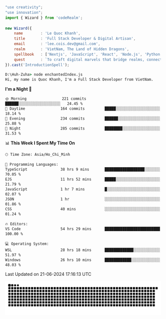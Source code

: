 <!--x axis divider-->

```js 
"use creativity";
"use innovation";
import { Wizard } from 'codeRealm';

new Wizard({
    name        : 'Le Quoc Khanh',
    title       : 'Full Stack Developer & Digital Artisan',
    email       : 'lee.cois.dev@gmail.com',
    realm       : 'VietNam, The Land of Hidden Dragons',
    spellbook   : ['Nextjs', 'JavaScript', 'React', 'Node.js', 'Python', 'Django', 'Cloud Services'],
    quest       : `To craft digital marvels that bridge realms, connect cultures, and bring imagination to life.`,
}).cast('IntroductionSpell');
```

```cmd
D:\Huh-Zuha> node enchantedIndex.js
Hi, my name is Quoc Khanh, I'm a Full Stack Developer from VietNam.
```
<!--START_SECTION:waka-->
**I'm a Night 🦉** 

```text
🌞 Morning                221 commits         ██████░░░░░░░░░░░░░░░░░░░   24.45 % 
🌆 Daytime                164 commits         █████░░░░░░░░░░░░░░░░░░░░   18.14 % 
🌃 Evening                234 commits         ██████░░░░░░░░░░░░░░░░░░░   25.88 % 
🌙 Night                  285 commits         ████████░░░░░░░░░░░░░░░░░   31.53 % 
```


📊 **This Week I Spent My Time On** 

```text
🕑︎ Time Zone: Asia/Ho_Chi_Minh

💬 Programming Languages: 
TypeScript               38 hrs 9 mins       ██████████████████░░░░░░░   70.05 % 
EJS                      11 hrs 52 mins      █████░░░░░░░░░░░░░░░░░░░░   21.79 % 
JavaScript               1 hr 7 mins         █░░░░░░░░░░░░░░░░░░░░░░░░   02.07 % 
JSON                     1 hr                ░░░░░░░░░░░░░░░░░░░░░░░░░   01.86 % 
CSS                      40 mins             ░░░░░░░░░░░░░░░░░░░░░░░░░   01.24 % 

🔥 Editors: 
VS Code                  54 hrs 29 mins      █████████████████████████   100.00 % 

💻 Operating System: 
WSL                      28 hrs 18 mins      █████████████░░░░░░░░░░░░   51.97 % 
Windows                  26 hrs 10 mins      ████████████░░░░░░░░░░░░░   48.03 % 
```


 Last Updated on 21-06-2024 17:16:13 UTC
<!--END_SECTION:waka-->
<picture>
  <source media="(prefers-color-scheme: dark)" srcset="https://raw.githubusercontent.com/leecois/leecois/output/github-contribution-grid-snake-dark.svg">
  <source media="(prefers-color-scheme: light)" srcset="https://raw.githubusercontent.com/leecois/leecois/output/github-contribution-grid-snake.svg">
  <img alt="github contribution grid snake animation" src="https://raw.githubusercontent.com/leecois/leecois/output/github-contribution-grid-snake.svg">
</picture>
